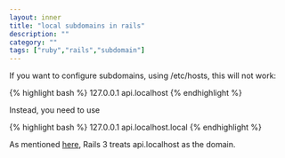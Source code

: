 ```yaml
---
layout: inner
title: "local subdomains in rails"
description: ""
category: ""
tags: ["ruby","rails","subdomain"]
---
```

If you want to configure subdomains, using /etc/hosts, this will not work:

{% highlight bash %}
127.0.0.1 api.localhost
{% endhighlight %}

Instead, you need to use

{% highlight bash %}
127.0.0.1 api.localhost.local
{% endhighlight %}

As mentioned [here](http://therailworld.com/posts/30-Issue-with-localhost-subdomains-in-Rails-3), Rails 3 treats api.localhost as the
domain.
